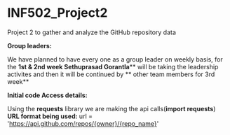 # INF502_Project2
Project 2 to gather and analyze the GitHub repository data

**Group leaders:**

We have planned to have every one as a group leader on weekly basis, for the **1st & 2nd week Sethuprasad Gorantla**** will be taking the leadership activites and then it will be continued by ** other team members for 3rd week**


**Initial code Access details:**

Using the **requests** library we are making the api calls(**import requests**)
**URL format being used:**   url = 'https://api.github.com/repos/{owner}/{repo_name}'

